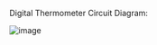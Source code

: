 Digital Thermometer
Circuit Diagram:

![image](https://github.com/user-attachments/assets/8266256a-74e6-43d7-835b-956efbc6b611)
